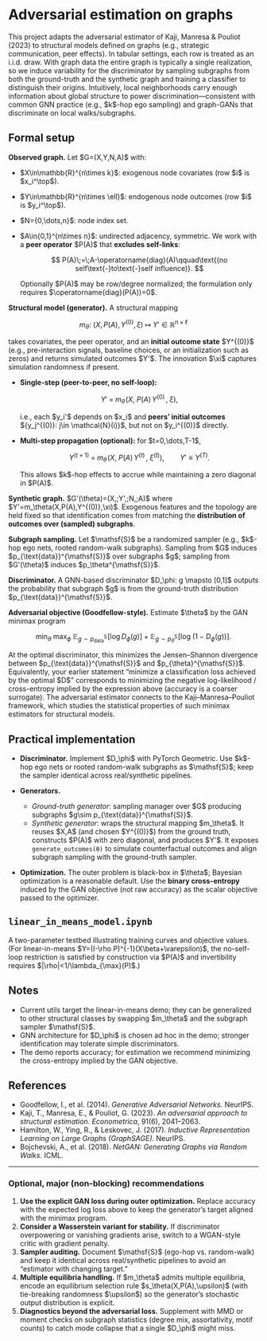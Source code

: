 # Adversarial estimation on graphs

This project adapts the adversarial estimator of Kaji, Manresa & Pouliot (2023) to structural models defined on graphs (e.g., strategic communication, peer effects). In tabular settings, each row is treated as an i.i.d. draw. With graph data the entire graph is typically a single realization, so we induce variability for the discriminator by sampling subgraphs from both the ground-truth and the synthetic graph and training a classifier to distinguish their origins. Intuitively, local neighborhoods carry enough information about global structure to power discrimination—consistent with common GNN practice (e.g., \$k\$-hop ego sampling) and graph-GANs that discriminate on local walks/subgraphs.

## Formal setup

**Observed graph.** Let \$G=(X,Y,N,A)\$ with:

* \$X\in\mathbb{R}^{n\times k}\$: exogenous node covariates (row \$i\$ is \$x\_i^\top\$).
* \$Y\in\mathbb{R}^{n\times \ell}\$: endogenous node outcomes (row \$i\$ is \$y\_i^\top\$).
* \$N={0,\dots,n}\$: node index set.
* \$A\in{0,1}^{n\times n}\$: undirected adjacency, symmetric. We work with a **peer operator** \$P(A)\$ that **excludes self-links**:

  $$
  P(A)\;=\;A-\operatorname{diag}(A)\qquad\text{(no self\text{-}to\text{-}self influence)}.
  $$

  Optionally \$P(A)\$ may be row/degree normalized; the formulation only requires \$\operatorname{diag}(P(A))=0\$.

**Structural model (generator).** A structural mapping

$$
m_\theta:\ \big(X,\,P(A),\,Y^{(0)},\,\xi\big)\ \longmapsto\ Y' \in \mathbb{R}^{n\times \ell}
$$

takes covariates, the peer operator, and an **initial outcome state** \$Y^{(0)}\$ (e.g., pre-interaction signals, baseline choices, or an initialization such as zeros) and returns simulated outcomes \$Y'\$. The innovation \$\xi\$ captures simulation randomness if present.

* **Single-step (peer-to-peer, no self-loop):**

  $$
  Y' \;=\; m_\theta\!\Big(X,\;P(A)\,Y^{(0)}\,,\;\xi\Big),
  $$

  i.e., each \$y\_i'\$ depends on \$x\_i\$ and **peers’ initial outcomes** \${y\_j^{(0)}: j\in \mathcal{N}(i)}\$, but not on \$y\_i^{(0)}\$ directly.
* **Multi-step propagation (optional):** for \$t=0,\dots,T-1\$,

  $$
  Y^{(t+1)} \;=\; m_\theta\!\Big(X,\;P(A)\,Y^{(t)}\,,\;\xi^{(t)}\Big),
  \qquad Y'\equiv Y^{(T)}.
  $$

  This allows \$k\$-hop effects to accrue while maintaining a zero diagonal in \$P(A)\$.

**Synthetic graph.** \$G'(\theta)=(X,;Y',;N,;A)\$ where \$Y'=m\_\theta(X,P(A),Y^{(0)},\xi)\$. Exogenous features and the topology are held fixed so that identification comes from matching the **distribution of outcomes over (sampled) subgraphs**.

**Subgraph sampling.** Let \$\mathsf{S}\$ be a randomized sampler (e.g., \$k\$-hop ego nets, rooted random-walk subgraphs). Sampling from \$G\$ induces \$p\_{\text{data}}^{\mathsf{S}}\$ over subgraphs \$g\$; sampling from \$G'(\theta)\$ induces \$p\_\theta^{\mathsf{S}}\$.

**Discriminator.** A GNN-based discriminator \$D\_\phi: g \mapsto \[0,1]\$ outputs the probability that subgraph \$g\$ is from the ground-truth distribution \$p\_{\text{data}}^{\mathsf{S}}\$.

**Adversarial objective (Goodfellow-style).** Estimate \$\theta\$ by the GAN minimax program

$$
\min_{\theta}\ \max_{\phi}\ 
\mathbb{E}_{g\sim p_{\text{data}}^{\mathsf{S}}}\!\big[\log D_\phi(g)\big]
\;+\;
\mathbb{E}_{g\sim p_{\theta}^{\mathsf{S}}}\!\big[\log\!\big(1-D_\phi(g)\big)\big].
$$

At the optimal discriminator, this minimizes the Jensen–Shannon divergence between \$p\_{\text{data}}^{\mathsf{S}}\$ and \$p\_{\theta}^{\mathsf{S}}\$. Equivalently, your earlier statement “minimize a classification loss achieved by the optimal \$D\$” corresponds to minimizing the negative log-likelihood / cross-entropy implied by the expression above (accuracy is a coarser surrogate). The adversarial estimator connects to the Kaji–Manresa–Pouliot framework, which studies the statistical properties of such minimax estimators for structural models.

## Practical implementation

* **Discriminator.** Implement \$D\_\phi\$ with PyTorch Geometric. Use \$k\$-hop ego nets or rooted random-walk subgraphs as \$\mathsf{S}\$; keep the sampler identical across real/synthetic pipelines.
* **Generators.**

  * *Ground-truth generator*: sampling manager over \$G\$ producing subgraphs \$g\sim p\_{\text{data}}^{\mathsf{S}}\$.
  * *Synthetic generator*: wraps the structural mapping \$m\_\theta\$. It reuses \$X,A\$ (and chosen \$Y^{(0)}\$) from the ground truth, constructs \$P(A)\$ with zero diagonal, and produces \$Y'\$. It exposes `generate_outcomes(θ)` to simulate counterfactual outcomes and align subgraph sampling with the ground-truth sampler.
* **Optimization.** The outer problem is black-box in \$\theta\$; Bayesian optimization is a reasonable default. Use the **binary cross-entropy** induced by the GAN objective (not raw accuracy) as the scalar objective passed to the optimizer.

## `linear_in_means_model.ipynb`

A two-parameter testbed illustrating training curves and objective values. (For linear-in-means \$Y=(I-\rho P)^{-1}(X\beta+\varepsilon)\$, the no-self-loop restriction is satisfied by construction via \$P(A)\$ and invertibility requires \$|\rho|<1/\lambda\_{\max}(P)\$.)

## Notes

* Current utils target the linear-in-means demo; they can be generalized to other structural classes by swapping \$m\_\theta\$ and the subgraph sampler \$\mathsf{S}\$.
* GNN architecture for \$D\_\phi\$ is chosen ad hoc in the demo; stronger identification may tolerate simple discriminators.
* The demo reports accuracy; for estimation we recommend minimizing the cross-entropy implied by the GAN objective.

## References

* Goodfellow, I., et al. (2014). *Generative Adversarial Networks.* NeurIPS.
* Kaji, T., Manresa, E., & Pouliot, G. (2023). *An adversarial approach to structural estimation.* *Econometrica*, 91(6), 2041–2063.
* Hamilton, W., Ying, R., & Leskovec, J. (2017). *Inductive Representation Learning on Large Graphs (GraphSAGE).* NeurIPS.
* Bojchevski, A., et al. (2018). *NetGAN: Generating Graphs via Random Walks.* ICML.

---

### Optional, major (non-blocking) recommendations

1. **Use the explicit GAN loss during outer optimization.** Replace accuracy with the expected log loss above to keep the generator’s target aligned with the minimax program.
2. **Consider a Wasserstein variant for stability.** If discriminator overpowering or vanishing gradients arise, switch to a WGAN-style critic with gradient penalty.
3. **Sampler auditing.** Document \$\mathsf{S}\$ (ego-hop vs. random-walk) and keep it identical across real/synthetic pipelines to avoid an “estimator with changing target.”
4. **Multiple equilibria handling.** If \$m\_\theta\$ admits multiple equilibria, encode an equilibrium selection rule \$s\_\theta(X,P(A),\upsilon)\$ (with tie-breaking randomness \$\upsilon\$) so the generator’s stochastic output distribution is explicit.
5. **Diagnostics beyond the adversarial loss.** Supplement with MMD or moment checks on subgraph statistics (degree mix, assortativity, motif counts) to catch mode collapse that a single \$D\_\phi\$ might miss.
